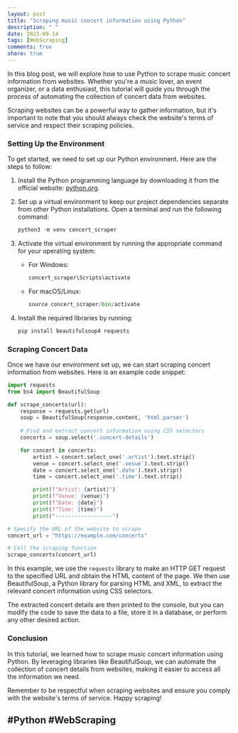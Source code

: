 ```yaml
---
layout: post
title: "Scraping music concert information using Python"
description: " "
date: 2023-09-14
tags: [WebScraping]
comments: true
share: true
---
```


In this blog post, we will explore how to use Python to scrape music concert information from websites. Whether you're a music lover, an event organizer, or a data enthusiast, this tutorial will guide you through the process of automating the collection of concert data from websites.

Scraping websites can be a powerful way to gather information, but it's important to note that you should always check the website's terms of service and respect their scraping policies. 

### Setting Up the Environment

To get started, we need to set up our Python environment. Here are the steps to follow:

1. Install the Python programming language by downloading it from the official website: [python.org](https://www.python.org).

2. Set up a virtual environment to keep our project dependencies separate from other Python installations. Open a terminal and run the following command:

    ```python
    python3 -m venv concert_scraper
    ```

3. Activate the virtual environment by running the appropriate command for your operating system:

    - For Windows:
    
        ```python
        concert_scraper\Scripts\activate
        ```
    
    - For macOS/Linux:
    
        ```python
        source concert_scraper/bin/activate
        ```

4. Install the required libraries by running:

    ```python
    pip install beautifulsoup4 requests
    ```

### Scraping Concert Data

Once we have our environment set up, we can start scraping concert information from websites. Here is an example code snippet:

```python
import requests
from bs4 import BeautifulSoup

def scrape_concerts(url):
    response = requests.get(url)
    soup = BeautifulSoup(response.content, 'html.parser')
    
    # Find and extract concert information using CSS selectors
    concerts = soup.select('.concert-details')

    for concert in concerts:
        artist = concert.select_one('.artist').text.strip()
        venue = concert.select_one('.venue').text.strip()
        date = concert.select_one('.date').text.strip()
        time = concert.select_one('.time').text.strip()

        print(f"Artist: {artist}")
        print(f"Venue: {venue}")
        print(f"Date: {date}")
        print(f"Time: {time}")
        print("------------------")

# Specify the URL of the website to scrape
concert_url = "https://example.com/concerts"

# Call the scraping function
scrape_concerts(concert_url)
```

In this example, we use the `requests` library to make an HTTP GET request to the specified URL and obtain the HTML content of the page. We then use BeautifulSoup, a Python library for parsing HTML and XML, to extract the relevant concert information using CSS selectors.

The extracted concert details are then printed to the console, but you can modify the code to save the data to a file, store it in a database, or perform any other desired action.

### Conclusion

In this tutorial, we learned how to scrape music concert information using Python. By leveraging libraries like BeautifulSoup, we can automate the collection of concert details from websites, making it easier to access all the information we need.

Remember to be respectful when scraping websites and ensure you comply with the website's terms of service. Happy scraping!

## #Python #WebScraping